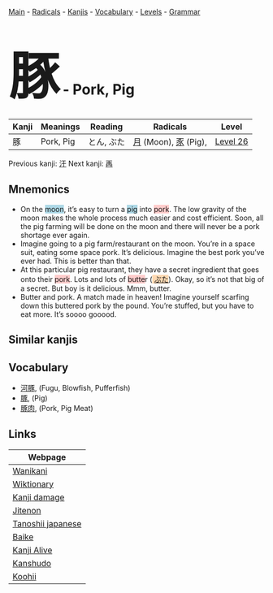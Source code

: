 <style> bigfont {font-size: 100px}</style>
[Main](../index.md) -
[Radicals](../radicals.md) -
[Kanjis](../kanjis.md) -
[Vocabulary](../vocabulary.md) -
[Levels](../levels.md) -
[Grammar](../grammar.md)
# <bigfont> 豚</bigfont> - Pork, Pig 

| Kanji | Meanings | Reading | Radicals | Level |
| --- | --- | --- | --- | --- |
| 豚 | Pork, Pig | とん, ぶた | [月](../radicals/月.md) (Moon), [豕](../radicals/豕.md) (Pig),  | [Level 26](../levels/wk_level26.md) |

Previous kanji: [汗](汗.md) Next kanji: [再](再.md) 

## Mnemonics
 * On the <span style="background-color:#ADD8E6"> moon</span>, it’s easy to turn a <span style="background-color:#ADD8E6"> pig</span> into <span style="background-color:#ffcccb"> pork</span>. The low gravity of the moon makes the whole process much easier and cost efficient. Soon, all the pig farming will be done on the moon and there will never be a pork shortage ever again.
* Imagine going to a pig farm/restaurant on the moon. You’re in a space suit, eating some space pork. It’s delicious. Imagine the best pork you’ve ever had. This is better than that.
* At this particular pig restaurant, they have a secret ingredient that goes onto their <span style="background-color:#ffcccb"> pork</span>. Lots and lots of <span style="background-color:#ffcccb"> butte</span>r (<span style="background-color:#fed8b1"> [ぶた](https://jisho.org/search/ぶた)</span>). Okay, so it’s not that big of a secret. But boy is it delicious. Mmm, butter.
* Butter and pork. A match made in heaven! Imagine yourself scarfing down this buttered pork by the pound. You’re stuffed, but you have to eat more. It’s soooo gooood.


## Similar kanjis
 


## Vocabulary
 * [河豚](../vocabulary/豚.md), (Fugu, Blowfish, Pufferfish)
* [豚](../vocabulary/豚.md), (Pig)
* [豚肉](../vocabulary/豚.md), (Pork, Pig Meat)



## Links 

| Webpage |
| --- |
| [Wanikani          ](https://www.wanikani.com/kanji/豚) |
| [Wiktionary        ](https://en.wiktionary.org/wiki/豚) |
| [Kanji damage      ](http://www.kanjidamage.com/kanji/search?utf8=✓&q=豚) |
| [Jitenon           ](https://jitenon.com/kanji/豚) |
| [Tanoshii japanese ](https://www.tanoshiijapanese.com/dictionary/kanji.cfm?k=豚) |
| [Baike             ](https://baike.baidu.com/item/豚) |
| [Kanji Alive       ](https://app.kanjialive.com/豚) |
| [Kanshudo          ](https://www.kanshudo.com/searchmn?q=豚) |
| [Koohii            ](https://kanji.koohii.com/study/kanji/豚) |
